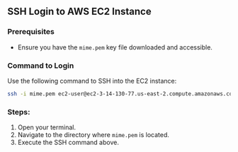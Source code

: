## SSH Login to AWS EC2 Instance

### Prerequisites
- Ensure you have the `mime.pem` key file downloaded and accessible.

### Command to Login
Use the following command to SSH into the EC2 instance:

```sh
ssh -i mime.pem ec2-user@ec2-3-14-130-77.us-east-2.compute.amazonaws.com
```

### Steps:
1. Open your terminal.
2. Navigate to the directory where `mime.pem` is located.
3. Execute the SSH command above.
